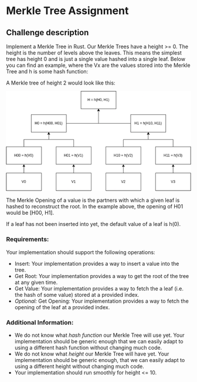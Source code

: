 # Merkle Tree Assignment

## Challenge description
Implement a Merkle Tree in Rust. Our Merkle Trees have a height >= 0. The height is the number of levels above the leaves. This means the simplest tree has height 0 and is just a single value hashed into a single leaf. Below you can find an example, where the Vx are the values stored into the Merkle Tree and h is some hash function:

A Merkle tree of height 2 would look like this:

![Height = 2](.image/mt_h2_a1.png)

The Merkle Opening of a value is the partners with which a given leaf is hashed to reconstruct the root. In the example above, the opening of H01 would be [H00, H1].

If a leaf has not been inserted into yet, the default value of a leaf is h(0).

### Requirements:

Your implementation should support the following operations: 

- Insert: Your implementation provides a way to insert a value into the tree. 
- Get Root: Your implementation provides a way to get the root of the tree at any given time.
- Get Value: Your implementation provides a way to fetch the a leaf (i.e. the hash of some value) stored at a provided index.
- *Optional:* Get Opening: Your implementation provides a way to fetch the opening of the leaf at a provided index.

### Additional Information:
- We do not know what *hash function* our Merkle Tree will use yet. Your implementation should be generic enough that we can easily adapt to using a different hash function without changing much code.
- We do not know what *height* our Merkle Tree will have yet. Your implementation should be generic enough, that we can easily adapt to using a different height without changing much code.
- Your implementation should run smoothly for height <= 10.

